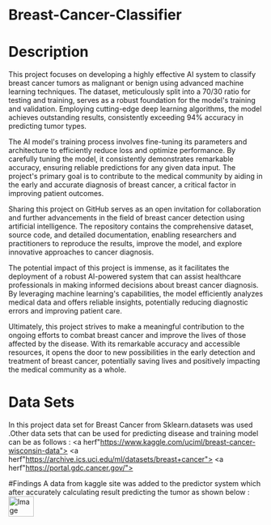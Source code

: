 # Breast-Cancer-Classifier
# Description 
This project focuses on developing a highly effective AI system to classify breast cancer tumors as malignant or benign using advanced machine learning techniques. The dataset, meticulously split into a 70/30 ratio for testing and training, serves as a robust foundation for the model's training and validation. Employing cutting-edge deep learning algorithms, the model achieves outstanding results, consistently exceeding 94% accuracy in predicting tumor types.

The AI model's training process involves fine-tuning its parameters and architecture to efficiently reduce loss and optimize performance. By carefully tuning the model, it consistently demonstrates remarkable accuracy, ensuring reliable predictions for any given data input. The project's primary goal is to contribute to the medical community by aiding in the early and accurate diagnosis of breast cancer, a critical factor in improving patient outcomes.

Sharing this project on GitHub serves as an open invitation for collaboration and further advancements in the field of breast cancer detection using artificial intelligence. The repository contains the comprehensive dataset, source code, and detailed documentation, enabling researchers and practitioners to reproduce the results, improve the model, and explore innovative approaches to cancer diagnosis.

The potential impact of this project is immense, as it facilitates the deployment of a robust AI-powered system that can assist healthcare professionals in making informed decisions about breast cancer diagnosis. By leveraging machine learning's capabilities, the model efficiently analyzes medical data and offers reliable insights, potentially reducing diagnostic errors and improving patient care.

Ultimately, this project strives to make a meaningful contribution to the ongoing efforts to combat breast cancer and improve the lives of those affected by the disease. With its remarkable accuracy and accessible resources, it opens the door to new possibilities in the early detection and treatment of breast cancer, potentially saving lives and positively impacting the medical community as a whole.

# Data Sets
In this project data set for Breast Cancer from Sklearn.datasets was used .Other data sets that can be used for predicting disease and training model can be as follows :
<a herf"https://www.kaggle.com/uciml/breast-cancer-wisconsin-data">
<a herf"https://archive.ics.uci.edu/ml/datasets/breast+cancer">
<a herf"https://portal.gdc.cancer.gov/"> 

#Findings 
A data from kaggle site was added to the predictor system which after accurately calculating result predicting the tumor as shown below : 
<img src= "![image](https://github.com/Bisal-hub/Breast-Cancer-Classifier/assets/134628968/b9ae50be-babf-45ea-a8e3-5a36ca4d242e)
" alt="Image" height="40" width="50" >





